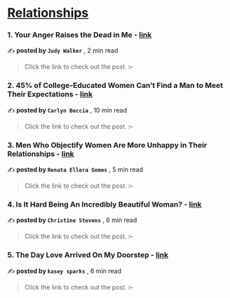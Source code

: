 
<h1><a href=https://medium.com/tag/relationships/recommended target="_blank" rel="noopener noreferrer">Relationships</a></h1>
<h3>1. Your Anger Raises the Dead in Me - <a href=https://medium.com/imogenes-notebook/your-anger-raises-the-dead-in-me-87f252107699?source=tag_recommended_feed---------0-107----------relationships----------2eb4d7c9_a451_45da_abe8_a2f7a2824fc5------- target="_blank" rel="noopener noreferrer">link</a></h3>

✍️ **posted by `Judy Walker`** <date> , 2 min read</date>

<blockquote>Click the link to check out the post. ⌲</blockquote>

<h3>2. 45% of College-Educated Women Can’t Find a Man to Meet Their Expectations - <a href=https://medium.com/heart-affairs/45-of-college-educated-women-cant-find-a-man-to-meet-their-expectations-33bee4ffcbc6?source=tag_recommended_feed---------1-85----------relationships----------2eb4d7c9_a451_45da_abe8_a2f7a2824fc5------- target="_blank" rel="noopener noreferrer">link</a></h3>

✍️ **posted by `Carlyn Beccia`** <date> , 10 min read</date>

<blockquote>Click the link to check out the post. ⌲</blockquote>

<h3>3. Men Who Objectify Women Are More Unhappy in Their Relationships - <a href=https://medium.com/sexography/men-who-objectify-women-are-more-unhappy-in-their-relationships-dca9ab76a758?source=tag_recommended_feed---------2-107----------relationships----------2eb4d7c9_a451_45da_abe8_a2f7a2824fc5------- target="_blank" rel="noopener noreferrer">link</a></h3>

✍️ **posted by `Renata Ellera Gomes`** <date> , 5 min read</date>

<blockquote>Click the link to check out the post. ⌲</blockquote>

<h3>4. Is It Hard Being An Incredibly Beautiful Woman? - <a href=https://medium.com/the-haven/is-it-hard-being-an-incredibly-beautiful-woman-f056328ce6cb?source=tag_recommended_feed---------3-85----------relationships----------2eb4d7c9_a451_45da_abe8_a2f7a2824fc5------- target="_blank" rel="noopener noreferrer">link</a></h3>

✍️ **posted by `Christine Stevens`** <date> , 6 min read</date>

<blockquote>Click the link to check out the post. ⌲</blockquote>

<h3>5. The Day Love Arrived On My Doorstep - <a href=https://medium.com/age-of-empathy/the-day-love-arrived-on-my-doorstep-9324877b27df?source=tag_recommended_feed---------4-84----------relationships----------2eb4d7c9_a451_45da_abe8_a2f7a2824fc5------- target="_blank" rel="noopener noreferrer">link</a></h3>

✍️ **posted by `kasey sparks`** <date> , 6 min read</date>

<blockquote>Click the link to check out the post. ⌲</blockquote>

